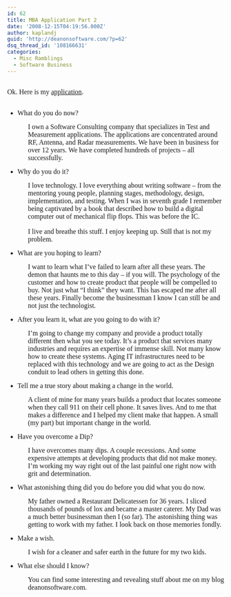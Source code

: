 ```yaml
---
id: 62
title: MBA Application Part 2
date: '2008-12-15T04:19:56.000Z'
author: kaplandj
guid: 'http://deanonsoftware.com/?p=62'
dsq_thread_id: '108166631'
categories:
  - Misc Ramblings
  - Software Business
---
```

<p class="MsoNormal" style="margin: 0in 0in 0pt; mso-margin-top-alt: auto; mso-margin-bottom-alt: auto; mso-list: l0 level1 lfo1; tab-stops: list .5in;">
   
</p>

<p class="MsoNormal" style="margin: 0in 0in 0pt; mso-margin-top-alt: auto; mso-margin-bottom-alt: auto; mso-list: l0 level1 lfo1; tab-stops: list .5in;">
  <span style="font-size: medium; font-family: Times New Roman;">Ok. Here is my <a href="http://www.squidoo.com/Alternative-MBA">application</a>. </span>
</p>

<p class="MsoNormal" style="margin: 0in 0in 0pt; mso-margin-top-alt: auto; mso-margin-bottom-alt: auto; mso-list: l0 level1 lfo1; tab-stops: list .5in;">
   
</p>

<ul type="disc">
  <li class="MsoNormal" style="margin: 0in 0in 0pt; mso-margin-top-alt: auto; mso-margin-bottom-alt: auto; mso-list: l0 level1 lfo1; tab-stops: list .5in;">
    <span style="font-size: medium;"><span style="font-family: Times New Roman;">What do you do now? </span></span>
  </li>
</ul>

<p class="MsoNormal" style="margin: 0in 0in 0pt 0.5in; mso-margin-top-alt: auto; mso-margin-bottom-alt: auto;">
  <span style="font-size: medium;"><span style="font-family: Times New Roman;">I own a Software Consulting company that specializes in Test and Measurement applications. The applications are concentrated around RF, Antenna, and Radar measurements. We have been in business for over 12 years. We have completed hundreds of projects – all successfully.</span></span>
</p>

<ul type="disc">
  <li class="MsoNormal" style="margin: 0in 0in 0pt; mso-margin-top-alt: auto; mso-margin-bottom-alt: auto; mso-list: l0 level1 lfo1; tab-stops: list .5in;">
    <span style="font-size: medium;"><span style="font-family: Times New Roman;">Why do you do it? </span></span>
  </li>
</ul>

<p class="MsoNormal" style="margin: 0in 0in 0pt 0.5in; mso-margin-top-alt: auto; mso-margin-bottom-alt: auto;">
  <span style="font-size: medium;"><span style="font-family: Times New Roman;">I love technology. I love everything about writing software – from the mentoring young people, planning stages, methodology, design, implementation, and testing. When I was in seventh grade I remember being captivated by a book that described how to build a digital computer out of mechanical flip flops. This was before the IC. </span></span>
</p>

<p class="MsoNormal" style="margin: 0in 0in 0pt 0.5in; mso-margin-top-alt: auto; mso-margin-bottom-alt: auto;">
   
</p>

<p class="MsoNormal" style="margin: 0in 0in 0pt 0.5in; mso-margin-top-alt: auto; mso-margin-bottom-alt: auto;">
  <span style="font-size: medium;"><span style="font-family: Times New Roman;">I live and breathe this stuff. I enjoy keeping up. Still that is not my problem.</span></span>
</p>

<ul type="disc">
  <li class="MsoNormal" style="margin: 0in 0in 0pt; mso-margin-top-alt: auto; mso-margin-bottom-alt: auto; mso-list: l0 level1 lfo1; tab-stops: list .5in;">
    <span style="font-size: medium;"><span style="font-family: Times New Roman;">What are you hoping to learn? </span></span>
  </li>
</ul>

<p class="MsoNormal" style="margin: 0in 0in 0pt 0.5in; mso-margin-top-alt: auto; mso-margin-bottom-alt: auto;">
  <span style="font-size: medium;"><span style="font-family: Times New Roman;">I want to learn what I’ve failed to learn after all these years. The demon that haunts me to this day – if you will. The psychology of the customer and how to create product that people will be compelled to buy. Not just what “I think” they want. This has escaped me after all these years. Finally become the businessman I know I can still be and not just the technologist.</span></span>
</p>

<ul type="disc">
  <li class="MsoNormal" style="margin: 0in 0in 0pt; mso-margin-top-alt: auto; mso-margin-bottom-alt: auto; mso-list: l0 level1 lfo1; tab-stops: list .5in;">
    <span style="font-size: medium;"><span style="font-family: Times New Roman;">After you learn it, what are you going to do with it? </span></span>
  </li>
</ul>

<p class="MsoNormal" style="margin: 0in 0in 0pt 0.5in; mso-margin-top-alt: auto; mso-margin-bottom-alt: auto;">
  <span style="font-size: medium;"><span style="font-family: Times New Roman;">I’m going to change my company and provide a product totally different then what you see today. It’s a product that services many industries and requires an expertise of immense skill. Not many know how to create these systems. Aging IT infrastructures need to be replaced with this technology and we are going to act as the Design conduit to lead others in getting this done. </span></span>
</p>

<ul type="disc">
  <li class="MsoNormal" style="margin: 0in 0in 0pt; mso-margin-top-alt: auto; mso-margin-bottom-alt: auto; mso-list: l0 level1 lfo1; tab-stops: list .5in;">
    <span style="font-size: medium;"><span style="font-family: Times New Roman;">Tell me a true story about making a change in the world. </span></span>
  </li>
</ul>

<p class="MsoNormal" style="margin: 0in 0in 0pt 0.5in; mso-margin-top-alt: auto; mso-margin-bottom-alt: auto;">
  <span style="font-size: medium;"><span style="font-family: Times New Roman;">A client of mine for many years builds a product that locates someone when they call 911 on their cell phone. It saves lives. And to me that makes a difference and I helped my client make that happen. A small (my part) but important change in the world.</span></span>
</p>

<ul type="disc">
  <li class="MsoNormal" style="margin: 0in 0in 0pt; mso-margin-top-alt: auto; mso-margin-bottom-alt: auto; mso-list: l0 level1 lfo1; tab-stops: list .5in;">
    <span style="font-size: medium;"><span style="font-family: Times New Roman;">Have you overcome a Dip? </span></span>
  </li>
</ul>

<p class="MsoNormal" style="margin: 0in 0in 0pt 0.5in; mso-margin-top-alt: auto; mso-margin-bottom-alt: auto;">
  <span style="font-size: medium;"><span style="font-family: Times New Roman;">I have overcomes many dips. A couple recessions. And some expensive attempts at developing products that did not make money. I’m working my way right out of the last painful one right now with grit and determination. <span style="mso-spacerun: yes;"> </span></span></span>
</p>

<ul type="disc">
  <li class="MsoNormal" style="margin: 0in 0in 0pt; mso-margin-top-alt: auto; mso-margin-bottom-alt: auto; mso-list: l0 level1 lfo1; tab-stops: list .5in;">
    <span style="font-size: medium;"><span style="font-family: Times New Roman;">What astonishing thing did you do before you did what you do now. </span></span>
  </li>
</ul>

<p class="MsoNormal" style="margin: 0in 0in 0pt 0.5in; mso-margin-top-alt: auto; mso-margin-bottom-alt: auto;">
  <span style="font-size: medium;"><span style="font-family: Times New Roman;">My father owned a Restaurant Delicatessen for 36 years. I sliced thousands of pounds of lox and became a master caterer. My Dad was a much better businessman then I (so far). The astonishing thing was getting to work with my father. I look back on those memories fondly. </span></span>
</p>

<ul type="disc">
  <li class="MsoNormal" style="margin: 0in 0in 0pt; mso-margin-top-alt: auto; mso-margin-bottom-alt: auto; mso-list: l0 level1 lfo1; tab-stops: list .5in;">
    <span style="font-size: medium;"><span style="font-family: Times New Roman;">Make a wish.</span></span>
  </li>
</ul>

<p class="MsoNormal" style="margin: 0in 0in 0pt 0.5in; mso-margin-top-alt: auto; mso-margin-bottom-alt: auto;">
  <span style="font-size: medium;"><span style="font-family: Times New Roman;">I wish for a cleaner and safer earth in the future for my two kids.</span></span>
</p>

<ul type="disc">
  <li class="MsoNormal" style="margin: 0in 0in 0pt; mso-margin-top-alt: auto; mso-margin-bottom-alt: auto; mso-list: l0 level1 lfo1; tab-stops: list .5in;">
    <span style="font-size: medium;"><span style="font-family: Times New Roman;">What else should I know? </span></span>
  </li>
</ul>

<p class="MsoNormal" style="margin: 0in 0in 0pt 0.5in; mso-margin-top-alt: auto; mso-margin-bottom-alt: auto;">
  <span style="font-size: medium;"><span style="font-family: Times New Roman;">You can find some interesting and revealing stuff about me on my blog deanonsoftware.com.</span></span>
</p>
